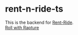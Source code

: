 ﻿# rent-n-ride-ts

This is the backend for [Rent-Ride](https://github.com/oeuvars/Rent-Ride]). </br>
[Roll with Rapture](https://rent-ride-three.vercel.app/login)
